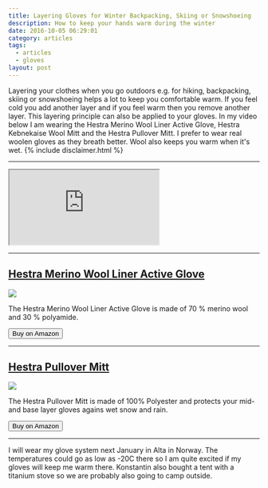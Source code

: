 ```yaml
---
title: Layering Gloves for Winter Backpacking, Skiing or Snowshoeing
description: How to keep your hands warm during the winter
date: 2016-10-05 06:29:01
category: articles
tags:
  - articles
  - gloves
layout: post
---
```


Layering your clothes when you go outdoors e.g. for hiking, backpacking, skiing or snowshoeing helps a lot to keep you comfortable warm. If you feel cold you add another layer and if you feel warm then you remove another layer. This layering principle can also be applied to your gloves. In my video below I am wearing the Hestra Merino Wool Liner Active Glove, Hestra Kebnekaise Wool Mitt and the Hestra Pullover Mitt. I prefer to wear real woolen gloves as they breath better. Wool also keeps you warm when it's wet. {% include disclaimer.html %}

---

<div class="embed-responsive embed-responsive-16by9">
    <iframe class="embed-responsive-item" src="https://www.youtube.com/embed/0TThszWrnj4"></iframe>
</div>

---

<h2><a href="http://amzn.to/2geLSEo" target="_blank" rel="nofollow">Hestra Merino Wool Liner Active Glove </a></h2>

<a target="_blank"  href="https://www.amazon.com/gp/product/B01N0AUUV9/ref=as_li_tl?ie=UTF8&camp=1789&creative=9325&creativeASIN=B01N0AUUV9&linkCode=as2&tag=hikeve-20&linkId=9db75dae8e158396cb5637e1144313b7"><img border="0" src="//ws-na.amazon-adsystem.com/widgets/q?_encoding=UTF8&MarketPlace=US&ASIN=B01N0AUUV9&ServiceVersion=20070822&ID=AsinImage&WS=1&Format=_SL250_&tag=hikeve-20" ></a><img src="//ir-na.amazon-adsystem.com/e/ir?t=hikeve-20&l=am2&o=1&a=B01N0AUUV9" width="1" height="1" border="0" alt="" style="border:none !important; margin:0px !important;" />

The Hestra Merino Wool Liner Active Glove is made of 70 % merino wool and 30 % polyamide.

<a href="http://amzn.to/2geLSEo" target="_blank" rel="nofollow"><button type="button" class="btn btn-warning">Buy on Amazon</button></a>

---

<h2><a href="http://amzn.to/2gePI0u" target="_blank" rel="nofollow">Hestra Pullover Mitt</a></h2>

<a target="_blank" rel="nofollow"  href="https://www.amazon.com/gp/product/B00FMX7TZ4/ref=as_li_tl?ie=UTF8&camp=1789&creative=9325&creativeASIN=B00FMX7TZ4&linkCode=as2&tag=hikeve-20&linkId=9ca76708b29aee3a07e76203be542fac"><img border="0" src="//ws-na.amazon-adsystem.com/widgets/q?_encoding=UTF8&MarketPlace=US&ASIN=B00FMX7TZ4&ServiceVersion=20070822&ID=AsinImage&WS=1&Format=_SL250_&tag=hikeve-20" ></a><img src="//ir-na.amazon-adsystem.com/e/ir?t=hikeve-20&l=am2&o=1&a=B00FMX7TZ4" width="1" height="1" border="0" alt="" style="border:none !important; margin:0px !important;" />

The Hestra Pullover Mitt is made of 100% Polyester and protects your mid- and base layer gloves agains wet snow and rain.

<a href="http://amzn.to/2gePI0u" target="_blank" rel="nofollow"><button type="button" class="btn btn-warning">Buy on Amazon</button></a>

---

I will wear my glove system next January in Alta in Norway. The temperatures could go as low as -20C there so I am quite excited if my gloves will keep me warm there. Konstantin also bought a tent with a titanium stove so we are probably also going to camp outside.
